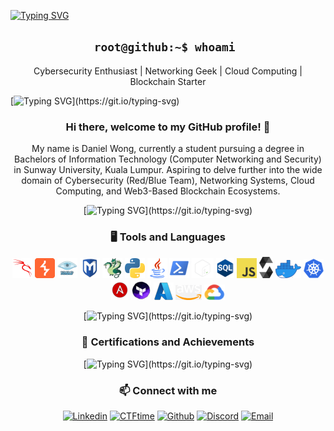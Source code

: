 [![Typing SVG](https://readme-typing-svg.demolab.com?font=Fira+Code&weight=500&size=60&pause=1000&color=00FF5B&center=true&vCenter=true&multiline=true&width=1000&height=100&lines=0xDanW)](https://git.io/typing-svg)

<h2 align='center'> <code>root@github:~$ whoami </code></h2>
<p align='center'>Cybersecurity Enthusiast | Networking Geek | Cloud Computing | Blockchain Starter</p>

[![Typing SVG](https://readme-typing-svg.demolab.com?font=Fira+Code&size=25&duration=3000&pause=800&color=47F7F5&center=true&width=1000&lines=*+*+*+*+*)](https://git.io/typing-svg)

<div align='center'>

<h3>Hi there, welcome to my GitHub profile! 👋</h3>
<p>My name is Daniel Wong, currently a student pursuing a degree in Bachelors of Information Technology (Computer Networking and Security) in Sunway University, Kuala Lumpur. Aspiring to delve further into the wide domain of Cybersecurity (Red/Blue Team), Networking Systems, Cloud Computing, and Web3-Based Blockchain Ecosystems. </p>

[![Typing SVG](https://readme-typing-svg.demolab.com?font=Fira+Code&size=25&duration=3000&pause=800&color=47F7F5&center=true&width=1000&lines=*+*+*+*+*)](https://git.io/typing-svg)

### 🖥️ Tools and Languages
![Kali Linux](./images/kalilinux.png "Kali Linux")
![BurpSuite](./images/BurpSuite.png "BurpSuite")
![Nmap](./images/nmap.png "Nmap")
![Metasploit](./images/metasploit.png "Metasploit")
![Hydra](./images/hydra.png "Hydra")
![Python](./images/python.png "Python")
![Java](./images/java.png "Java")
![PowerShell](./images/powershell.png "PowerShell")
![Bash](./images/bash-ligh.png "Bash")
![SQL](./images/sql.png "SQL")
![JavaScript](./images/javascript-block.png "JavaScript")
![Solidity](./images/solidity.png "Solidity")
![Docker](./images/docker.png "Docker")
![Kubernetes](./images/kube.png "Kubernetes")
![Ansible](./images/ansible.png "Ansible")
![Terraform](./images/terraform.png "Terraform")
![Microsoft Azure](./images/azure.png "Microsoft Azure")
![AWS](./images/aws-ligh.png "AWS")
![Google Cloud Platform](./images/gcp.png "Google Cloud Platform")

[![Typing SVG](https://readme-typing-svg.demolab.com?font=Fira+Code&size=25&duration=3000&pause=800&color=47F7F5&center=true&width=1000&lines=*+*+*+*+*)](https://git.io/typing-svg)

### 🏅 Certifications and Achievements


[![Typing SVG](https://readme-typing-svg.demolab.com?font=Fira+Code&size=25&duration=3000&pause=800&color=47F7F5&center=true&width=1000&lines=*+*+*+*+*)](https://git.io/typing-svg)

### 📫 Connect with me
[![Linkedin](./icons/linkedin.png)](https://linkedin.com/in/wesleywong420/)
[![CTFtime](./icons/ctftime.png "CTFtime")](https://ctftime.org/user/114852)
[![Github](./icons/github.png "Github")](https://github.com/WesleyWong420)
[![Discord](./icons/discord.png "Discord")](http://discordapp.com/users/265481821142122517)
[![Email](./icons/mail.png "Email")](mailto:wesleywongkeehan@gmail.com)

</div>
